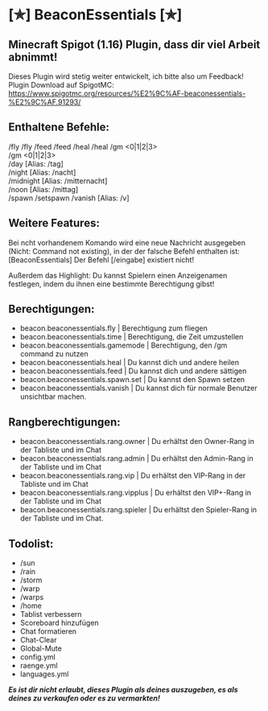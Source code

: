 # [✯] BeaconEssentials [✯]
## Minecraft Spigot (1.16) Plugin, dass dir viel Arbeit abnimmt!
Dieses Plugin wird stetig weiter entwickelt, ich bitte also um Feedback!
Plugin Download auf SpigotMC: https://www.spigotmc.org/resources/%E2%9C%AF-beaconessentials-%E2%9C%AF.91293/

## Enthaltene Befehle:
/fly
/fly <Spielername>
/feed
/feed <Spielername>
/heal
/heal <Spielername>
/gm <0|1|2|3>  
/gm <0|1|2|3> <Spielername>  
/day [Alias: /tag]  
/night [Alias: /nacht]  
/midnight [Alias: /mitternacht]  
/noon [Alias: /mittag]  
/spawn
/setspawn
/vanish [Alias: /v]  
  
## Weitere Features:
Bei ncht vorhandenem Komando wird eine neue Nachricht ausgegeben (Nicht: Command not existing), in der der falsche Befehl enthalten ist: [BeaconEssentials] Der Befehl [/eingabe] existiert nicht!

Außerdem das Highlight: Du kannst Spielern einen Anzeigenamen festlegen, indem du ihnen eine bestimmte Berechtigung gibst!
## Berechtigungen:
- beacon.beaconessentials.fly               | Berechtigung zum fliegen
- beacon.beaconessentials.time              | Berechtigung, die Zeit umzustellen
- beacon.beaconessentials.gamemode          | Berechtigung, den /gm command zu nutzen
- beacon.beaconessentials.heal              | Du kannst dich und andere heilen
- beacon.beaconessentials.feed              | Du kannst dich und andere sättigen
- beacon.beaconessentials.spawn.set         | Du kannst den Spawn setzen
- beacon.beaconessentials.vanish            | Du kannst dich für normale Benutzer unsichtbar machen.

## Rangberechtigungen:
- beacon.beaconessentials.rang.owner        | Du erhältst den Owner-Rang in der Tabliste und im Chat
- beacon.beaconessentials.rang.admin        | Du erhältst den Admin-Rang in der Tabliste und im Chat
- beacon.beaconessentials.rang.vip          | Du erhältst den VIP-Rang in der Tabliste und im Chat
- beacon.beaconessentials.rang.vipplus      | Du erhältst den VIP+-Rang in der Tabliste und im Chat
- beacon.beaconessentials.rang.spieler      | Du erhältst den Spieler-Rang in der Tabliste und im Chat. 

## Todolist:
- /sun
- /rain
- /storm
- /warp
- /warps
- /home
- Tablist verbessern
- Scoreboard hinzufügen
- Chat formatieren
- Chat-Clear
- Global-Mute
- config.yml
- raenge.yml
- languages.yml


***Es ist dir nicht erlaubt, dieses Plugin als deines auszugeben, es als deines zu verkaufen oder es zu vermarkten!***      

